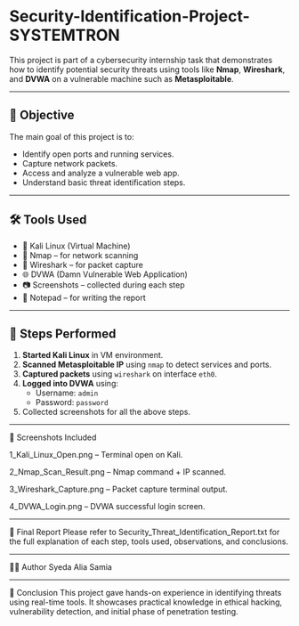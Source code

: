 # Security-Identification-Project-SYSTEMTRON

This project is part of a cybersecurity internship task that demonstrates how to identify potential security threats using tools like **Nmap**, **Wireshark**, and **DVWA** on a vulnerable machine such as **Metasploitable**.

---

## 🧠 Objective

The main goal of this project is to:
- Identify open ports and running services.
- Capture network packets.
- Access and analyze a vulnerable web app.
- Understand basic threat identification steps.

---

## 🛠️ Tools Used

- 🐧 Kali Linux (Virtual Machine)
- 🧰 Nmap – for network scanning
- 🦈 Wireshark – for packet capture
- 🌐 DVWA (Damn Vulnerable Web Application)
- 📷 Screenshots – collected during each step
- 📝 Notepad – for writing the report

---

## 🚀 Steps Performed

1. **Started Kali Linux** in VM environment.
2. **Scanned Metasploitable IP** using `nmap` to detect services and ports.
3. **Captured packets** using `wireshark` on interface `eth0`.
4. **Logged into DVWA** using:
   - Username: `admin`
   - Password: `password`
5. Collected screenshots for all the above steps.

---
📸 Screenshots Included

1_Kali_Linux_Open.png – Terminal open on Kali.

2_Nmap_Scan_Result.png – Nmap command + IP scanned.

3_Wireshark_Capture.png – Packet capture terminal output.

4_DVWA_Login.png – DVWA successful login screen.

---

📄 Final Report
Please refer to Security_Threat_Identification_Report.txt for the full explanation of each step, tools used, observations, and conclusions.

---

👩‍💻 Author
Syeda Alia Samia

---

🏁 Conclusion
This project gave hands-on experience in identifying threats using real-time tools. It showcases practical knowledge in ethical hacking, vulnerability detection, and initial phase of penetration testing.
